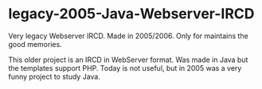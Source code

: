 # legacy-2005-Java-Webserver-IRCD
Very legacy Webserver IRCD. Made in 2005/2006. Only for maintains the good memories.

This older project is an IRCD in WebServer format. Was made in Java but the templates support PHP. Today is not useful, but in 2005 was a very funny project to study Java.

